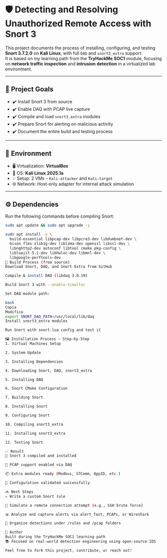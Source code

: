 # 🛡️ Detecting and Resolving Unauthorized Remote Access with Snort 3

This project documents the process of installing, configuring, and testing **Snort 3.7.2.0** on **Kali Linux**, with full `DAQ` and `snort3_extra` support.  
It is based on my learning path from the **TryHackMe SOC1** module, focusing on **network traffic inspection** and **intrusion detection** in a virtualized lab environment.

---

## 🎯 Project Goals

- ✔️ Install Snort 3 from source
- ✔️ Enable DAQ with PCAP live capture
- ✔️ Compile and load `snort3_extra` modules
- ✔️ Prepare Snort for alerting on malicious activity
- ✔️ Document the entire build and testing process

---

## 🧰 Environment

- 🖥️ Virtualization: **VirtualBox**
- 🐧 OS: **Kali Linux 2025.1a**
- 💡 Setup: 2 VMs – `Kali-attacker` and `Kali-target`
- 🌐 Network: Host-only adapter for internal attack simulation

---

## ⚙️ Dependencies

Run the following commands before compiling Snort:

```bash
sudo apt update && sudo apt upgrade -y

sudo apt install -y \
  build-essential libpcap-dev libpcre3-dev libdumbnet-dev \
  bison flex zlib1g-dev liblzma-dev openssl libssl-dev \
  libnghttp2-dev autoconf libtool cmake pkg-config \
  libluajit-5.1-dev libhwloc-dev libmnl-dev \
  libgoogle-perftools-dev
🔧 Build Process (from source)
Download Snort, DAQ, and Snort Extra from GitHub

Compile & install DAQ (libdaq 3.0.19)

Build Snort 3 with --enable-tcmalloc

Set DAQ module path:

bash
Copia
Modifica
export SNORT_DAQ_PATH=/usr/local/lib/daq
Install snort3_extra modules

Run Snort with snort.lua config and test it

🖼️ Installation Process – Step-by-Step
1. Virtual Machines Setup

2. System Update

3. Installing Dependencies

4. Downloading Snort, DAQ, snort3_extra

5. Installing DAQ

6. Snort CMake Configuration

7. Building Snort

8. Installing Snort

9. Configuring Snort

10. Compiling snort3_extra

11. Installing snort3_extra

12. Testing Snort

✅ Result
🧠 Snort 3 compiled and installed

📡 PCAP support enabled via DAQ

📦 Extra modules ready (Modbus, S7Comm, AppID, etc.)

🔄 Configuration validated successfully

🔜 Next Steps
✍️ Write a custom Snort rule

🧪 Simulate a remote connection attempt (e.g., SSH brute force)

📊 Analyze and capture alerts via alert_fast, PCAPs, or Wireshark

📂 Organize detections under /rules and /pcap folders

👤 Author
Built during the TryHackMe SOC1 learning path
📚 Focused on real-world detection engineering using open-source IDS

Feel free to fork this project, contribute, or reach out!
